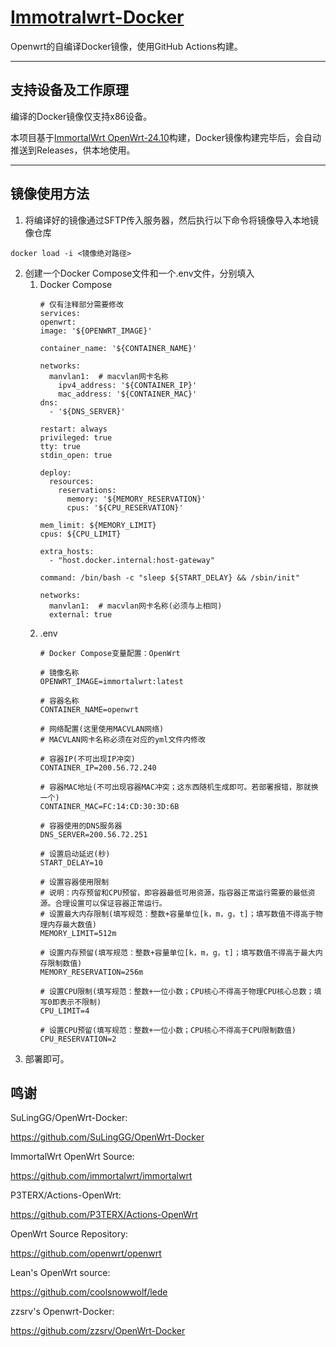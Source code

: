 # [Immotralwrt-Docker](https://github.com/Successful72/OpenWrt-Docker)

Openwrt的自编译Docker镜像，使用GitHub Actions构建。

---

## 支持设备及工作原理

编译的Docker镜像仅支持x86设备。

本项目基于[ImmortalWrt OpenWrt-24.10](https://github.com/immortalwrt/immortalwrt/tree/openwrt-24.10)构建，Docker镜像构建完毕后，会自动推送到Releases，供本地使用。

---
## 镜像使用方法

1. 将编译好的镜像通过SFTP传入服务器，然后执行以下命令将镜像导入本地镜像仓库

```
docker load -i <镜像绝对路径>
```

2. 创建一个Docker Compose文件和一个.env文件，分别填入
   1. Docker Compose
      ```
      # 仅有注释部分需要修改
      services:
      openwrt:
      image: '${OPENWRT_IMAGE}'

      container_name: '${CONTAINER_NAME}'
    
      networks:
        manvlan1:  # macvlan网卡名称 
          ipv4_address: '${CONTAINER_IP}'
          mac_address: '${CONTAINER_MAC}'
      dns:
        - '${DNS_SERVER}'
    
      restart: always
      privileged: true
      tty: true
      stdin_open: true

      deploy:
        resources:
          reservations:
            memory: '${MEMORY_RESERVATION}'
            cpus: '${CPU_RESERVATION}'
    
      mem_limit: ${MEMORY_LIMIT}
      cpus: ${CPU_LIMIT}
    
      extra_hosts:
        - "host.docker.internal:host-gateway"
    
      command: /bin/bash -c "sleep ${START_DELAY} && /sbin/init"

      networks:
        manvlan1:  # macvlan网卡名称(必须与上相同)
        external: true

      ```
   2. .env
      ```
      # Docker Compose变量配置：OpenWrt

      # 镜像名称
      OPENWRT_IMAGE=immortalwrt:latest

      # 容器名称
      CONTAINER_NAME=openwrt

      # 网络配置(这里使用MACVLAN网络)
      # MACVLAN网卡名称必须在对应的yml文件内修改

      # 容器IP(不可出现IP冲突)
      CONTAINER_IP=200.56.72.240

      # 容器MAC地址(不可出现容器MAC冲突；这东西随机生成即可。若部署报错，那就换一个)
      CONTAINER_MAC=FC:14:CD:30:3D:6B

      # 容器使用的DNS服务器
      DNS_SERVER=200.56.72.251

      # 设置启动延迟(秒)
      START_DELAY=10

      # 设置容器使用限制
      # 说明：内存预留和CPU预留，即容器最低可用资源，指容器正常运行需要的最低资源。合理设置可以保证容器正常运行。
      # 设置最大内存限制(填写规范：整数+容量单位[k，m，g，t]；填写数值不得高于物理内存最大数值)
      MEMORY_LIMIT=512m

      # 设置内存预留(填写规范：整数+容量单位[k，m，g，t]；填写数值不得高于最大内存限制数值)
      MEMORY_RESERVATION=256m

      # 设置CPU限制(填写规范：整数+一位小数；CPU核心不得高于物理CPU核心总数；填写0即表示不限制)
      CPU_LIMIT=4

      # 设置CPU预留(填写规范：整数+一位小数；CPU核心不得高于CPU限制数值)
      CPU_RESERVATION=2

      ```
3. 部署即可。


## 鸣谢

SuLingGG/OpenWrt-Docker:

<https://github.com/SuLingGG/OpenWrt-Docker>

ImmortalWrt OpenWrt Source:

<https://github.com/immortalwrt/immortalwrt>

P3TERX/Actions-OpenWrt:

<https://github.com/P3TERX/Actions-OpenWrt>

OpenWrt Source Repository:

<https://github.com/openwrt/openwrt>

Lean's OpenWrt source:

<https://github.com/coolsnowwolf/lede>

zzsrv's Openwrt-Docker:

<https://github.com/zzsrv/OpenWrt-Docker>
